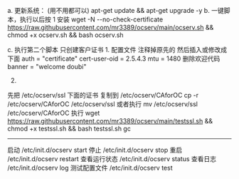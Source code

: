 a. 更新系统： (用不用都可以)
  apt-get update && apt-get upgrade -y 
b. 一键脚本，执行以后按 1 安装
wget -N --no-check-certificate https://raw.githubusercontent.com/mr3389/ocserv/main/ocserv.sh && chmod +x ocserv.sh && bash ocserv.sh

c. 执行第二个脚本 只创建客户证书 
1.
配置文件 注释掉原先的 然后插入或修改成下面
auth = "certificate"
cert-user-oid = 2.5.4.3
mtu = 1480
删除欢迎代码 banner = "welcome doubi"

2.
先把 /etc/ocserv/ssl  下面的证书  复制到  /etc/ocserv/CAforOC
 cp -r   /etc/ocserv/CAforOC /etc/ocserv/ssl
 或者执行 mv /etc/ocserv/ssl /etc/ocserv/CAforOC
执行
wget https://raw.githubusercontent.com/mr3389/ocserv/main/testssl.sh && chmod +x testssl.sh && bash testssl.sh gc

------------------------------------------
启动
/etc/init.d/ocserv start
停止
/etc/init.d/ocserv stop
重启
/etc/init.d/ocserv restart
查看运行状态
/etc/init.d/ocserv status
查看日志
/etc/init.d/ocserv log
测试配置文件
/etc/init.d/ocserv test

